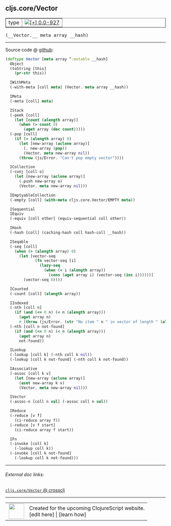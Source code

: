 ## cljs.core/Vector



 <table border="1">
<tr>
<td>type</td>
<td><a href="https://github.com/cljsinfo/cljs-api-docs/tree/0.0-927"><img valign="middle" alt="[+] 0.0-927" title="Added in 0.0-927" src="https://img.shields.io/badge/+-0.0--927-lightgrey.svg"></a> </td>
</tr>
</table>


 <samp>
(__Vector.__ meta array __hash)<br>
</samp>

---







Source code @ [github](https://github.com/clojure/clojurescript/blob/r1513/src/cljs/cljs/core.cljs#L2744-L2829):

```clj
(deftype Vector [meta array ^:mutable __hash]
  Object
  (toString [this]
    (pr-str this))

  IWithMeta
  (-with-meta [coll meta] (Vector. meta array __hash))

  IMeta
  (-meta [coll] meta)

  IStack
  (-peek [coll]
    (let [count (alength array)]
      (when (> count 0)
        (aget array (dec count)))))
  (-pop [coll]
    (if (> (alength array) 0)
      (let [new-array (aclone array)]
        (. new-array (pop))
        (Vector. meta new-array nil))
      (throw (js/Error. "Can't pop empty vector"))))

  ICollection
  (-conj [coll o]
    (let [new-array (aclone array)]
      (.push new-array o)
      (Vector. meta new-array nil)))

  IEmptyableCollection
  (-empty [coll] (with-meta cljs.core.Vector/EMPTY meta))

  ISequential
  IEquiv
  (-equiv [coll other] (equiv-sequential coll other))

  IHash
  (-hash [coll] (caching-hash coll hash-coll __hash))

  ISeqable
  (-seq [coll]
    (when (> (alength array) 0)
      (let [vector-seq
             (fn vector-seq [i]
               (lazy-seq
                 (when (< i (alength array))
                   (cons (aget array i) (vector-seq (inc i))))))]
        (vector-seq 0))))

  ICounted
  (-count [coll] (alength array))

  IIndexed
  (-nth [coll n]
    (if (and (<= 0 n) (< n (alength array)))
      (aget array n)
      #_(throw (js/Error. (str "No item " n " in vector of length " (alength array))))))
  (-nth [coll n not-found]
    (if (and (<= 0 n) (< n (alength array)))
      (aget array n)
      not-found))

  ILookup
  (-lookup [coll k] (-nth coll k nil))
  (-lookup [coll k not-found] (-nth coll k not-found))

  IAssociative
  (-assoc [coll k v]
    (let [new-array (aclone array)]
      (aset new-array k v)
      (Vector. meta new-array nil)))

  IVector
  (-assoc-n [coll n val] (-assoc coll n val))

  IReduce
  (-reduce [v f]
    (ci-reduce array f))
  (-reduce [v f start]
    (ci-reduce array f start))

  IFn
  (-invoke [coll k]
    (-lookup coll k))
  (-invoke [coll k not-found]
    (-lookup coll k not-found)))
```

<!--
Repo - tag - source tree - lines:

 <pre>
clojurescript @ r1513
└── src
    └── cljs
        └── cljs
            └── <ins>[core.cljs:2744-2829](https://github.com/clojure/clojurescript/blob/r1513/src/cljs/cljs/core.cljs#L2744-L2829)</ins>
</pre>

-->

---



###### External doc links:

[`cljs.core/Vector` @ crossclj](http://crossclj.info/fun/cljs.core.cljs/Vector.html)<br>

---

 <table>
<tr><td>
<img valign="middle" align="right" width="48px" src="http://i.imgur.com/Hi20huC.png">
</td><td>
Created for the upcoming ClojureScript website.<br>
[edit here] | [learn how]
</td></tr></table>

[edit here]:https://github.com/cljsinfo/cljs-api-docs/blob/master/cljsdoc/cljs.core/Vector.cljsdoc
[learn how]:https://github.com/cljsinfo/cljs-api-docs/wiki/cljsdoc-files

<!--

This information was too distracting to show to readers, but I'll leave it
commented here since it is helpful to:

- pretty-print the data used to generate this document
- and show how to retrieve that data



The API data for this symbol:

```clj
{:ns "cljs.core",
 :name "Vector",
 :type "type",
 :signature ["[meta array __hash]"],
 :source {:code "(deftype Vector [meta array ^:mutable __hash]\n  Object\n  (toString [this]\n    (pr-str this))\n\n  IWithMeta\n  (-with-meta [coll meta] (Vector. meta array __hash))\n\n  IMeta\n  (-meta [coll] meta)\n\n  IStack\n  (-peek [coll]\n    (let [count (alength array)]\n      (when (> count 0)\n        (aget array (dec count)))))\n  (-pop [coll]\n    (if (> (alength array) 0)\n      (let [new-array (aclone array)]\n        (. new-array (pop))\n        (Vector. meta new-array nil))\n      (throw (js/Error. \"Can't pop empty vector\"))))\n\n  ICollection\n  (-conj [coll o]\n    (let [new-array (aclone array)]\n      (.push new-array o)\n      (Vector. meta new-array nil)))\n\n  IEmptyableCollection\n  (-empty [coll] (with-meta cljs.core.Vector/EMPTY meta))\n\n  ISequential\n  IEquiv\n  (-equiv [coll other] (equiv-sequential coll other))\n\n  IHash\n  (-hash [coll] (caching-hash coll hash-coll __hash))\n\n  ISeqable\n  (-seq [coll]\n    (when (> (alength array) 0)\n      (let [vector-seq\n             (fn vector-seq [i]\n               (lazy-seq\n                 (when (< i (alength array))\n                   (cons (aget array i) (vector-seq (inc i))))))]\n        (vector-seq 0))))\n\n  ICounted\n  (-count [coll] (alength array))\n\n  IIndexed\n  (-nth [coll n]\n    (if (and (<= 0 n) (< n (alength array)))\n      (aget array n)\n      #_(throw (js/Error. (str \"No item \" n \" in vector of length \" (alength array))))))\n  (-nth [coll n not-found]\n    (if (and (<= 0 n) (< n (alength array)))\n      (aget array n)\n      not-found))\n\n  ILookup\n  (-lookup [coll k] (-nth coll k nil))\n  (-lookup [coll k not-found] (-nth coll k not-found))\n\n  IAssociative\n  (-assoc [coll k v]\n    (let [new-array (aclone array)]\n      (aset new-array k v)\n      (Vector. meta new-array nil)))\n\n  IVector\n  (-assoc-n [coll n val] (-assoc coll n val))\n\n  IReduce\n  (-reduce [v f]\n    (ci-reduce array f))\n  (-reduce [v f start]\n    (ci-reduce array f start))\n\n  IFn\n  (-invoke [coll k]\n    (-lookup coll k))\n  (-invoke [coll k not-found]\n    (-lookup coll k not-found)))",
          :title "Source code",
          :repo "clojurescript",
          :tag "r1513",
          :filename "src/cljs/cljs/core.cljs",
          :lines [2744 2829]},
 :full-name "cljs.core/Vector",
 :full-name-encode "cljs.core/Vector",
 :history [["+" "0.0-927"]]}

```

Retrieve the API data for this symbol:

```clj
;; from Clojure REPL
(require '[clojure.edn :as edn])
(-> (slurp "https://raw.githubusercontent.com/cljsinfo/cljs-api-docs/catalog/cljs-api.edn")
    (edn/read-string)
    (get-in [:symbols "cljs.core/Vector"]))
```

-->
